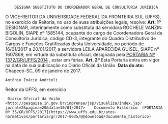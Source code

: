         DESIGNA SUBSTITUTO DO COORDENADOR GERAL DE CONSULTORIA JURÍDICA  

 O VICE-REITOR DA UNIVERSIDADE FEDERAL DA FRONTEIRA SUL (UFFS), no exercício da Reitoria, no uso de suas atribuições legais, resolve:   **Art. 1º** DESIGNAR, interinamente como substituta da servidora ROCHELE VANZIN BIGOLIN, SIAPE nº 1585144, ocupante do cargo de Coordenadora Geral de Consultoria Jurídica, código CD-3, integrante do Quadro Distributivo de Cargos e Funções Gratificadas desta Universidade, no período de 16/01/2017 a 20/01/2017, a servidora LEILA APARECIDA GUISEL, SIAPE nº 1607869, em virtude da substituta oficial, designada pela [PORTARIA Nº 1372/GR/UFFS/2014](https://www.uffs.edu.br/atos-normativos/portaria/gr/2014-1372)  , estar em férias.   **Art. 2º** Esta Portaria entra em vigor na data de sua publicação no Diário Oficial da União.      **Data do ato:** Chapecó-SC, 09 de janeiro de 2017.   
 

    Antônio Inácio Andrioli   
 Reitor da UFFS, em exercício 

     Diario Oficial da União <http://pesquisa.in.gov.br/imprensa/jsp/visualiza/index.jsp?jornal=2&pagina=20&data=10/01/2017>    Documento Histórico  [PORTARIA Nº 35/GR/UFFS/2017](https://www.uffs.edu.br/atos-normativos/portaria/gr/2017-0035/@@download/documento_historico)     
      